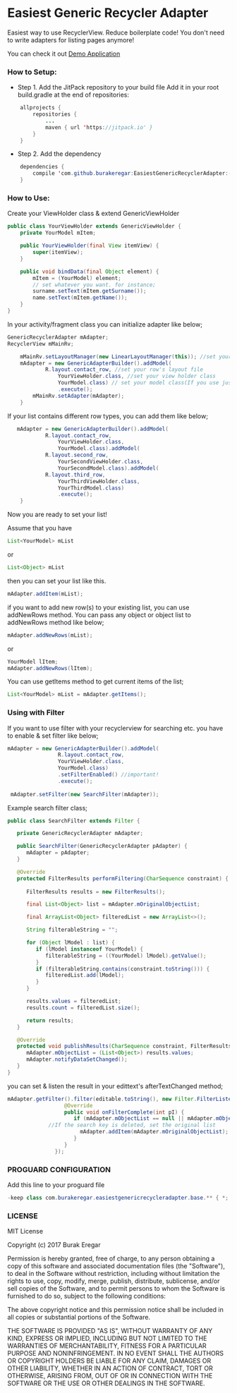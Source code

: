 # Easiest Generic Recycler Adapter

Easiest way to use RecyclerView. Reduce boilerplate code! You don't need to write adapters for listing pages anymore!

You can check it out [Demo Application](https://github.com/burakeregar/EasiestGenericRecyclerDemo)

### How to Setup:
* Step 1. Add the JitPack repository to your build file
Add it in your root build.gradle at the end of repositories:
```java
	allprojects {
		repositories {
			...
			maven { url 'https://jitpack.io' }
		}
	}
```
* Step 2. Add the dependency
```java
	dependencies {
		compile 'com.github.burakeregar:EasiestGenericRecyclerAdapter:-SNAPSHOT'
	}
```
### How to Use:

Create your ViewHolder class & extend GenericViewHolder 

```java
public class YourViewHolder extends GenericViewHolder {
    private YourModel mItem;

    public YourViewHolder(final View itemView) {
        super(itemView);
    }

    public void bindData(final Object element) {
        mItem = (YourModel) element;
        // set whatever you want. for instance;
        surname.setText(mItem.getSurname());
        name.setText(mItem.getName());
    }
}
```
In your activity/fragment class you can initialize adapter like below;
```java
GenericRecyclerAdapter mAdapter;
RecyclerView mMainRv;
```
```java
    mMainRv.setLayoutManager(new LinearLayoutManager(this)); //set your layout manager
    mAdapter = new GenericAdapterBuilder().addModel(
    		R.layout.contact_row, //set your row's layout file
                YourViewHolder.class, //set your view holder class
                YourModel.class) // set your model class(If you use just String list, it can be just String.class)
                .execute();
        mMainRv.setAdapter(mAdapter);
    }
```
If your list contains different row types, you can add them like below;
```java
   mAdapter = new GenericAdapterBuilder().addModel(
    		R.layout.contact_row, 
                YourViewHolder.class, 
                YourModel.class).addModel(
    		R.layout.second_row, 
                YourSecondViewHolder.class, 
                YourSecondModel.class).addModel(
    		R.layout.third_row, 
                YourThirdViewHolder.class, 
                YourThirdModel.class)
                .execute(); 
    }
```
Now you are ready to set your list!

Assume that you have 
```java
List<YourModel> mList
```
or
```java
List<Object> mList
```
then you can set your list like this.
```java
mAdapter.addItem(mList);
```
if you want to add new row(s) to your existing list, you can use addNewRows method. You can pass any object or object list to addNewRows method like below;
```java
mAdapter.addNewRows(mList);
```
or
```java
YourModel lItem;
mAdapter.addNewRows(lItem);
```

You can use getItems method to get current items of the list;

```java
List<YourModel> mList = mAdapter.getItems();
```

### Using with Filter
If you want to use filter with your recyclerview for searching etc. you have to enable & set filter like below;
```java
mAdapter = new GenericAdapterBuilder().addModel(
    			R.layout.contact_row, 
                YourViewHolder.class, 
                YourModel.class)
                .setFilterEnabled() //important!
                .execute();
                
 mAdapter.setFilter(new SearchFilter(mAdapter));
```

Example search filter class;

```java
public class SearchFilter extends Filter {

   private GenericRecyclerAdapter mAdapter;

   public SearchFilter(GenericRecyclerAdapter pAdapter) {
      mAdapter = pAdapter;
   }

   @Override
   protected FilterResults performFiltering(CharSequence constraint) {
     
      FilterResults results = new FilterResults();

      final List<Object> list = mAdapter.mOriginalObjectList;

      final ArrayList<Object> filteredList = new ArrayList<>();

      String filterableString = "";

      for (Object lModel : list) {
         if (lModel instanceof YourModel) {
            filterableString = ((YourModel) lModel).getValue();
         }  
         if (filterableString.contains(constraint.toString())) {
            filteredList.add(lModel);
         }
      }

      results.values = filteredList;
      results.count = filteredList.size();

      return results;
   }

   @Override
   protected void publishResults(CharSequence constraint, FilterResults results) {
      mAdapter.mObjectList = (List<Object>) results.values;
      mAdapter.notifyDataSetChanged();
   }
}
```
you can set & listen the result in your edittext's afterTextChanged method;
```java
mAdapter.getFilter().filter(editable.toString(), new Filter.FilterListener() {
                  @Override
                  public void onFilterComplete(int pI) {
                     if (mAdapter.mObjectList == null || mAdapter.mObjectList.size() <= 0) {
		     //If the search key is deleted, set the original list
                       mAdapter.addItem(mAdapter.mOriginalObjectList);
                     }
                  }
               });
   ```

### PROGUARD CONFIGURATION

Add this line to your proguard file
```java
-keep class com.burakeregar.easiestgenericrecycleradapter.base.** { *; }
```
   
### LICENSE

MIT License

Copyright (c) 2017 Burak Eregar

Permission is hereby granted, free of charge, to any person obtaining a copy
of this software and associated documentation files (the "Software"), to deal
in the Software without restriction, including without limitation the rights
to use, copy, modify, merge, publish, distribute, sublicense, and/or sell
copies of the Software, and to permit persons to whom the Software is
furnished to do so, subject to the following conditions:

The above copyright notice and this permission notice shall be included in all
copies or substantial portions of the Software.

THE SOFTWARE IS PROVIDED "AS IS", WITHOUT WARRANTY OF ANY KIND, EXPRESS OR
IMPLIED, INCLUDING BUT NOT LIMITED TO THE WARRANTIES OF MERCHANTABILITY,
FITNESS FOR A PARTICULAR PURPOSE AND NONINFRINGEMENT. IN NO EVENT SHALL THE
AUTHORS OR COPYRIGHT HOLDERS BE LIABLE FOR ANY CLAIM, DAMAGES OR OTHER
LIABILITY, WHETHER IN AN ACTION OF CONTRACT, TORT OR OTHERWISE, ARISING FROM,
OUT OF OR IN CONNECTION WITH THE SOFTWARE OR THE USE OR OTHER DEALINGS IN THE
SOFTWARE.
